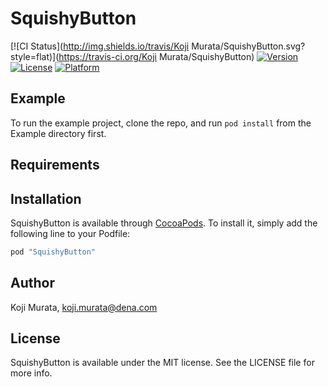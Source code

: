 # SquishyButton

[![CI Status](http://img.shields.io/travis/Koji Murata/SquishyButton.svg?style=flat)](https://travis-ci.org/Koji Murata/SquishyButton)
[![Version](https://img.shields.io/cocoapods/v/SquishyButton.svg?style=flat)](http://cocoapods.org/pods/SquishyButton)
[![License](https://img.shields.io/cocoapods/l/SquishyButton.svg?style=flat)](http://cocoapods.org/pods/SquishyButton)
[![Platform](https://img.shields.io/cocoapods/p/SquishyButton.svg?style=flat)](http://cocoapods.org/pods/SquishyButton)

## Example

To run the example project, clone the repo, and run `pod install` from the Example directory first.

## Requirements

## Installation

SquishyButton is available through [CocoaPods](http://cocoapods.org). To install
it, simply add the following line to your Podfile:

```ruby
pod "SquishyButton"
```

## Author

Koji Murata, koji.murata@dena.com

## License

SquishyButton is available under the MIT license. See the LICENSE file for more info.
